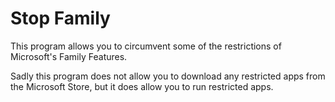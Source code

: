 # Stop Family

This program allows you to circumvent some of the restrictions of Microsoft's Family Features.

Sadly this program does not allow you to download any restricted apps from the Microsoft Store, but it does allow you to run restricted apps.
